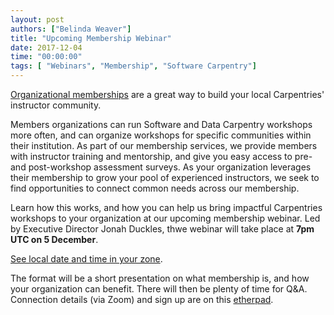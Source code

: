 ```yaml
---
layout: post
authors: ["Belinda Weaver"]
title: "Upcoming Membership Webinar"
date: 2017-12-04
time: "00:00:00"
tags: [ "Webinars", "Membership", "Software Carpentry"]
---
```


[Organizational memberships](https://software-carpentry.org/membership/) are a great way to build your local Carpentries' instructor community.

Members organizations can run Software and Data Carpentry workshops more often, and can organize workshops for specific communities within their institution. 
As part of our membership services, we provide members with instructor training and mentorship, and give you easy access to pre- and post-workshop assessment surveys. 
As your organization leverages their membership to grow your pool of experienced instructors, we seek to find opportunities to 
connect common needs across our membership.

Learn how this works, and how you can help us bring impactful Carpentries workshops to your organization at our upcoming membership 
webinar. Led by Executive Director Jonah Duckles, thwe webinar will take place at **7pm UTC on 5 December**. 

[See local date and time in your zone](https://www.timeanddate.com/worldclock/fixedtime.html?msg=Carpentries+Membership+Webinar&iso=20171205T19&p1=1440&ah=1). 

The format will be a short presentation on what membership is, and how your organization can benefit. There will then be plenty of time for Q&A. Connection details (via Zoom) and sign up are on this [etherpad](http://pad.software-carpentry.org/membership-webinars).

